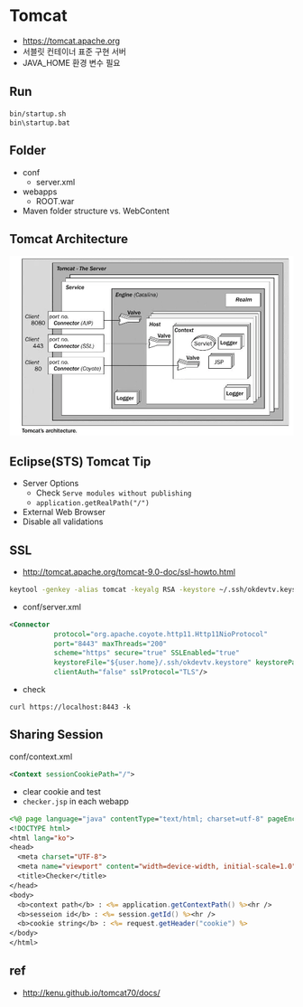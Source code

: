 # Tomcat
- https://tomcat.apache.org
- 서블릿 컨테이너 표준 구현 서버
- JAVA_HOME 환경 변수 필요

## Run
```
bin/startup.sh
bin\startup.bat
```

## Folder
- conf
  * server.xml
- webapps
  * ROOT.war
- Maven folder structure vs. WebContent

## Tomcat Architecture
<img src="images/tomcat-architecture.webp" alt="tomcat architecture">

## Eclipse(STS) Tomcat Tip
- Server Options
  * Check `Serve modules without publishing`
  * `application.getRealPath("/")`
- External Web Browser
- Disable all validations

## SSL
- http://tomcat.apache.org/tomcat-9.0-doc/ssl-howto.html
```bash
keytool -genkey -alias tomcat -keyalg RSA -keystore ~/.ssh/okdevtv.keystore
```

- conf/server.xml
```xml
<Connector
           protocol="org.apache.coyote.http11.Http11NioProtocol"
           port="8443" maxThreads="200"
           scheme="https" secure="true" SSLEnabled="true"
           keystoreFile="${user.home}/.ssh/okdevtv.keystore" keystorePass="okpassokpass"
           clientAuth="false" sslProtocol="TLS"/>
```

- check
```
curl https://localhost:8443 -k
```

## Sharing Session
conf/context.xml
```xml
<Context sessionCookiePath="/">
```

- clear cookie and test
- `checker.jsp` in each webapp
```jsp
<%@ page language="java" contentType="text/html; charset=utf-8" pageEncoding="utf-8"%>
<!DOCTYPE html>
<html lang="ko">
<head>
  <meta charset="UTF-8">
  <meta name="viewport" content="width=device-width, initial-scale=1.0">
  <title>Checker</title>
</head>
<body>
  <b>context path</b> : <%= application.getContextPath() %><hr />
  <b>sesseion id</b> : <%= session.getId() %><hr />
  <b>cookie string</b> : <%= request.getHeader("cookie") %>
</body>
</html>
```

## ref
- http://kenu.github.io/tomcat70/docs/
